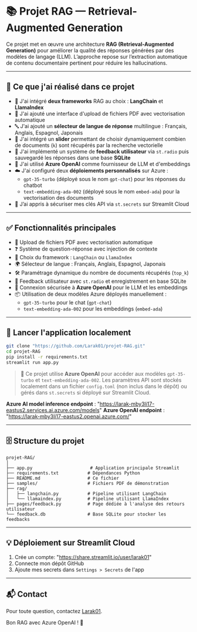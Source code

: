 # 📚 Projet RAG — Retrieval-Augmented Generation

Ce projet met en œuvre une architecture **RAG (Retrieval-Augmented Generation)** pour améliorer la qualité des réponses générées par des modèles de langage (LLM). L’approche repose sur l’extraction automatique de contenu documentaire pertinent pour réduire les hallucinations.

---

## 🎯 Ce que j'ai réalisé dans ce projet

- 🔧 J'ai intégré **deux frameworks** RAG au choix : **LangChain** et **LlamaIndex**
- 📁 J'ai ajouté une interface d'upload de fichiers PDF avec vectorisation automatique
- 🔤 J'ai ajouté un **sélecteur de langue de réponse** multilingue : Français, Anglais, Espagnol, Japonais
- 🔎 J'ai intégré un **slider** permettant de choisir dynamiquement combien de documents (`k`) sont récupérés par la recherche vectorielle
- 🧪 J'ai implémenté un système de **feedback utilisateur** via `st.radio` puis sauvegardé les réponses dans une base **SQLite**
- 🧠 J'ai utilisé **Azure OpenAI** comme fournisseur de LLM et d'embeddings
- ☁️ J'ai configuré deux **déploiements personnalisés** sur Azure :
  - `gpt-35-turbo` (déployé sous le nom `gpt-chat`) pour les réponses du chatbot
  - `text-embedding-ada-002` (déployé sous le nom `embed-ada`) pour la vectorisation des documents
- 🔐 J’ai appris à sécuriser mes clés API via `st.secrets` sur Streamlit Cloud

---

## ✅ Fonctionnalités principales

- 📄 Upload de fichiers PDF avec vectorisation automatique
- ❓ Système de question-réponse avec injection de contexte
- 🧠 Choix du framework : `LangChain` ou `LlamaIndex`
- 🌍 Sélecteur de langue : Français, Anglais, Espagnol, Japonais
- 🛠️ Paramétrage dynamique du nombre de documents récupérés (`top_k`)
- 📝 Feedback utilisateur avec `st.radio` et enregistrement en base SQLite
- 🔐 Connexion sécurisée à **Azure OpenAI** pour le LLM et les embeddings
- 📦 Utilisation de deux modèles Azure déployés manuellement :
  - `gpt-35-turbo` pour le chat (`gpt-chat`)
  - `text-embedding-ada-002` pour les embeddings (`embed-ada`)

---

## 🚀 Lancer l'application localement

```bash
git clone "https://github.com/Larak01/projet-RAG.git"
cd projet-RAG
pip install -r requirements.txt
streamlit run app.py
```


> 🧠 Ce projet utilise **Azure OpenAI** pour accéder aux modèles `gpt-35-turbo` et `text-embedding-ada-002`. Les paramètres API sont stockés localement dans un fichier `config.toml` (non inclus dans le dépôt) ou gérés dans `st.secrets` si déployé sur Streamlit Cloud.


**Azure AI model inference endpoint** : "https://larak-mby3li17-eastus2.services.ai.azure.com/models"
**Azure OpenAI endpoint** : "https://larak-mby3li17-eastus2.openai.azure.com/"

---

## 🗄️ Structure du projet

```
projet-RAG/
│
├── app.py                      # Application principale Streamlit
├── requirements.txt           # Dépendances Python
├── README.md                  # Ce fichier
├── samples/                   # Fichiers PDF de démonstration
├── rag/
│   ├── langchain.py           # Pipeline utilisant LangChain
│   └── llamaindex.py          # Pipeline utilisant LlamaIndex
├── pages/feedback.py          # Page dédiée à l'analyse des retours utilisateur
└── feedback.db                # Base SQLite pour stocker les feedbacks
```


---

## 💡 Déploiement sur Streamlit Cloud

1. Crée un compte: "https://share.streamlit.io/user/larak01"
2. Connecte mon dépôt GitHub
3. Ajoute mes secrets dans `Settings > Secrets` de l'app

---

## 📬 Contact

Pour toute question, contactez [Larak01](https://github.com/Larak01).

Bon RAG avec Azure OpenAI ! 🎉
